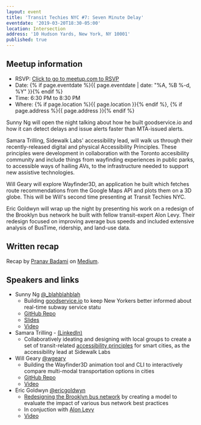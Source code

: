 ```yaml
---
layout: event
title: 'Transit Techies NYC #7: Seven Minute Delay'
eventdate: '2019-03-20T18:30-05:00'
location: Intersection
address: '10 Hudson Yards, New York, NY 10001'
published: true
---
```


## Meetup information

- RSVP: [Click to go to meetup.com to RSVP](https://www.meetup.com/Transit-Techies-NYC/events/259203820/)
- Date: {% if page.eventdate %}{{ page.eventdate | date: "%A, %B %-d, %Y" }}{% endif %}
- Time: 6:30 PM to 8:30 PM
- Where: {% if page.location %}{{ page.location }}{% endif %}, {% if page.address %}{{ page.address }}{% endif %}

Sunny Ng will open the night talking about how he built goodservice.io and how it can detect delays and issue alerts faster than MTA-issued alerts.

Samara Trilling, Sidewalk Labs' accessibility lead, will walk us through their recently-released digital and physical Accessibility Principles. These principles were development in collaboration with the Toronto accesibility community and include things from wayfinding experiences in public parks, to accessible ways of hailing AVs, to the infrastructure needed to support new assistive technologies.

Will Geary will explore Wayfinder3D, an application he built which fetches route recommendations from the Google Maps API and plots them on a 3D globe. This will be Will's second time presenting at Transit Techies NYC.

Eric Goldwyn will wrap up the night by presenting his work on a redesign of the Brooklyn bus network he built with fellow transit-expert Alon Levy. Their redesign focused on improving average bus speeds and included extensive analysis of BusTime, ridership, and land-use data.


## Written recap

Recap by [Pranav Badami](https://twitter.com/Pranav_Badami) on [Medium](https://medium.com/@pranavbadami/recap-transit-techies-nyc-7-7-minute-delay-37d334026fa3).

## Speakers and links

- Sunny Ng [@\_blahblahblah](https://twitter.com/_blahblahblah)
  - Building [goodservice.io](https://www.goodservice.io/trains) to keep New Yorkers better informed about real-time subway service statu
  - [GitHub Repo](https://github.com/blahblahblah-/goodservice)
  - [Slides](https://speakerdeck.com/blahblahblah/goodservice-dot-io)
  - [Video](https://youtu.be/tidjA5EJnl0)
- Samara Trilling - [(LinkedIn)](https://www.linkedin.com/in/samaratrilling/)
  - Collaboratively ideating and designing with local groups to create a set of transit-related [accessibility principles](https://medium.com/sidewalk-toronto/co-designing-a-more-accessible-community-d6377599f4ce) for smart cities, as the accessibility lead at Sidewalk Labs
- Will Geary [@wgeary](https://twitter.com/wgeary)
  - Building the Wayfinder3D animation tool and CLI to interactively compare multi-modal transportation options in cities
  - [GitHub Repo](https://github.com/willgeary/Wayfinder3D)
  - [Video](https://youtu.be/9WiTyKr1B0k)
- Eric Goldwyn [@ericgoldwyn](https://twitter.com/ericgoldwyn)
  - [Redesigning the Brooklyn bus network](https://www.citylab.com/perspective/2018/11/brooklyn-bus-route-redesign-mta-new-york/575716/) by creating a model to evaluate the impact of various bus network best practices
  - In conjuction with [Alon Levy](https://twitter.com/alon_levy)
  - [Video](https://youtu.be/V3x12ApF28Q)
